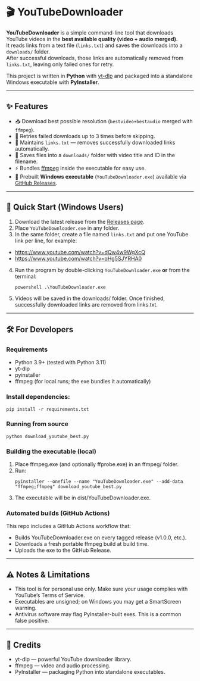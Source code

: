 # 🎬 YouTubeDownloader

**YouTubeDownloader** is a simple command-line tool that downloads YouTube videos in the **best available quality (video + audio merged)**.  
It reads links from a text file (`links.txt`) and saves the downloads into a `downloads/` folder.  
After successful downloads, those links are automatically removed from `links.txt`, leaving only failed ones for retry.

This project is written in **Python** with [yt-dlp](https://github.com/yt-dlp/yt-dlp) and packaged into a standalone Windows executable with **PyInstaller**.

---

## ✨ Features
- 📥 Download best possible resolution (`bestvideo+bestaudio` merged with `ffmpeg`).
- 🔁 Retries failed downloads up to 3 times before skipping.
- 📝 Maintains `links.txt` — removes successfully downloaded links automatically.
- 📂 Saves files into a `downloads/` folder with video title and ID in the filename.
- ⚡ Bundles [ffmpeg](https://ffmpeg.org) inside the executable for easy use.
- 🚀 Prebuilt **Windows executable** (`YouTubeDownloader.exe`) available via [GitHub Releases](../../releases).

---

## 🚀 Quick Start (Windows Users)

1. Download the latest release from the [Releases page](../../releases).
2. Place `YouTubeDownloader.exe` in any folder.
3. In the same folder, create a file named `links.txt` and put one YouTube link per line, for example:
- https://www.youtube.com/watch?v=dQw4w9WgXcQ
- https://www.youtube.com/watch?v=oHg5SJYRHA0
4. Run the program by double-clicking `YouTubeDownloader.exe` **or** from the terminal:
    ```
    powershell .\YouTubeDownloader.exe
    ```
5. Videos will be saved in the downloads/ folder.
Once finished, successfully downloaded links are removed from links.txt.

---

## 🛠 For Developers
### Requirements

- Python 3.9+ (tested with Python 3.11)
- yt-dlp
- pyinstaller
- ffmpeg (for local runs; the exe bundles it automatically)

### Install dependencies:
```
pip install -r requirements.txt
```

### Running from source
```
python download_youtube_best.py
```

### Building the executable (local)

1. Place ffmpeg.exe (and optionally ffprobe.exe) in an ffmpeg/ folder.
2. Run:
    ```
    pyinstaller --onefile --name "YouTubeDownloader.exe" --add-data "ffmpeg;ffmpeg" download_youtube_best.py
    ```
3. The executable will be in dist/YouTubeDownloader.exe.

### Automated builds (GitHub Actions)

This repo includes a GitHub Actions workflow that:
- Builds YouTubeDownloader.exe on every tagged release (v1.0.0, etc.).
- Downloads a fresh portable ffmpeg build at build time.
- Uploads the exe to the GitHub Release.

---

## ⚠️ Notes & Limitations

- This tool is for personal use only. Make sure your usage complies with YouTube’s Terms of Service.
- Executables are unsigned; on Windows you may get a SmartScreen warning.
- Antivirus software may flag PyInstaller-built exes. This is a common false positive.

---

## 🙌 Credits

- yt-dlp
 — powerful YouTube downloader library.
- ffmpeg
 — video and audio processing.
- PyInstaller
 — packaging Python into standalone executables.